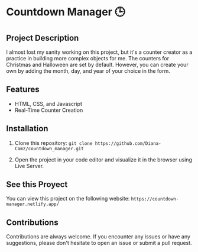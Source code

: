 # Countdown Manager 🕒

## Project Description

I almost lost my sanity working on this project, but it's a counter creator as a practice in building more complex objects for me. The counters for Christmas and Halloween are set by default. However, you can create your own by adding the month, day, and year of your choice in the form.

## Features
- HTML, CSS, and Javascript
- Real-Time Counter Creation

## Installation

1. Clone this repository:
   `git clone https://github.com/Diana-Camz/countdown_manager.git`

2. Open the project in your code editor and visualize it in the browser using Live Server.

## See this Proyect
You can view this project on the following website: `https://countdown-manager.netlify.app/`

## Contributions

Contributions are always welcome. If you encounter any issues or have any suggestions, please don't hesitate to open an issue or submit a pull request.

